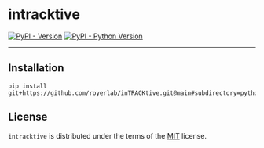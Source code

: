 # intracktive

[![PyPI - Version](https://img.shields.io/pypi/v/intracktive.svg)](https://pypi.org/project/intracktive)
[![PyPI - Python Version](https://img.shields.io/pypi/pyversions/intracktive.svg)](https://pypi.org/project/intracktive)

-----

## Installation

```console
pip install git+https://github.com/royerlab/inTRACKtive.git@main#subdirectory=python
```

## License

`intracktive` is distributed under the terms of the [MIT](https://spdx.org/licenses/MIT.html) license.
